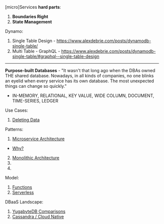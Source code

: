 [micro]Services **hard parts**:

1. **Boundaries Right**
2. **State Management**

Dynamo:
1. Single Table Design - https://www.alexdebrie.com/posts/dynamodb-single-table/
2. Multi Table - GraphQL - https://www.alexdebrie.com/posts/dynamodb-single-table/#graphql--single-table-design

----

**Purpose-built Databases** - "It wasn't that long ago when the DBAs owned THE shared database. Nowadays, in all kinds of companies, no one blinks an eyelid when every service has its own database. The most unexpected things can change so quickly."
* IN-MEMORY, RELATIONAL, KEY VALUE, WIDE COLUMN, DOCUMENT, TIME-SERIES, LEDGER
 
Use Cases:
1. [Deleting Data](https://blog.twitter.com/engineering/en_us/topics/infrastructure/2020/deleting-data-distributed-throughout-your-microservices-architecture.html)

Patterns:
1. [Microservice Architecture](https://microservices.io/patterns/microservices.html)
* [Why?](https://chrisrichardson.net/post/microservices/2020/02/18/why-microservices-part-1.html)
2. [Monolithic Architecture](https://microservices.io/patterns/monolithic.html)
3. []()
4. []()

Model:
1. [Functions](https://flink.apache.org/stateful-functions.html)
2. [Serverless](https://cloudstate.io)

DBaaS Landscape:
1. [YugabyteDB Comparisons](https://docs.yugabyte.com/latest/comparisons/)
2. [Cassandra / Cloud Native](https://www.datastax.com/blog/2020/05/why-astra-good-cassandra)

